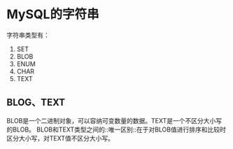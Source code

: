 # MySQL的字符串

字符串类型有：
1. SET
2. BLOB
3. ENUM
4. CHAR
5. TEXT

## BLOG、TEXT
BLOB是一个二进制对象，可以容纳可变数量的数据。TEXT是一个不区分大小写的BLOB。
BLOB和TEXT类型之间的::唯一区别::在于对BLOB值进行排序和比较时区分大小写，对TEXT值不区分大小写。